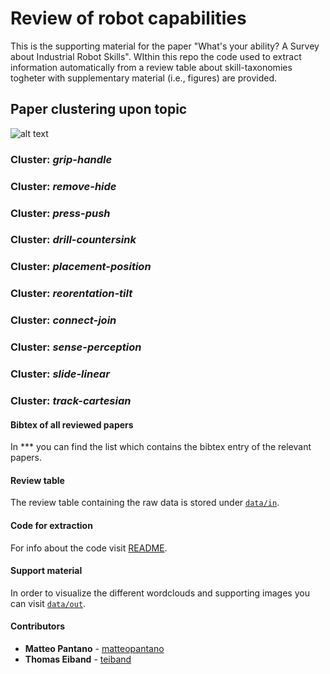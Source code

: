 # Review of robot capabilities

This is the supporting material for the paper "What's your ability? A Survey about Industrial Robot Skills". WIthin this repo the code used to extract information automatically from a review table about skill-taxonomies togheter with supplementary material (i.e., figures) are provided. 


## Paper clustering upon topic

![alt text](https://github.com/teiband/industrial-skill-review/blob/main/data/out/knnClusteringWords10_ALL.png?raw=true)

### Cluster: *grip-handle*

### Cluster: *remove-hide*

### Cluster: *press-push*

### Cluster: *drill-countersink*

### Cluster: *placement-position*

### Cluster: *reorentation-tilt*

### Cluster: *connect-join*

### Cluster: *sense-perception*

### Cluster: *slide-linear*

### Cluster: *track-cartesian*

#### **Bibtex of all reviewed papers**

In *** you can find the list which contains the bibtex entry of the relevant papers.

#### **Review table**

The review table containing the raw data is stored under [`data/in`](data/in/).

#### **Code for extraction**

For info about the code visit [README](src/README.md).

#### **Support material**

In order to visualize the different wordclouds and supporting images you can visit [`data/out`](data/out/).

#### **Contributors**

* **Matteo Pantano** - [matteopantano](https://github.com/matteopantano)
* **Thomas Eiband** - [teiband](https://github.com/matteopantano)